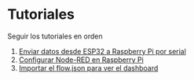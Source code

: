 # Tutoriales
Seguir los tutoriales en orden
1. [Enviar datos desde ESP32 a Raspberry Pi por serial](https://rahulgoyal911.medium.com/raspberry-pi-uart-serial-communication-fb400f095bd7)
2. [Configurar Node-RED en Raspberry Pi](https://nodered.org/docs/getting-started/raspberrypi)
3. [Importar el flow.json para ver el dashboard](https://edgarjayo.wordpress.com/2020/12/16/exportar-e-importar-flujos-en-node-red/)
